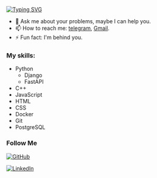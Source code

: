 
<!--
**VasiliyKletkin/VasiliyKletkin** is a ✨ _special_ ✨ repository because its `README.md` (this file) appears on your GitHub profile.

Here are some ideas to get you started:

- 🔭 I’m currently working on ...
- 🌱 I’m currently learning ...
- 👯 I’m looking to collaborate on ...
- 🤔 I’m looking for help with ...
- 💬 Ask me about ...
- 📫 How to reach me: ...
- 😄 Pronouns: ...
- ⚡ Fun fact: ...
-->
[![Typing SVG](https://readme-typing-svg.demolab.com?font=Fira+Code&size=30&pause=1000&color=B5F2F7&width=435&lines=Hi%2C+I%E2%80%99m++Vasilii+Kletkin;Backend+Developer)](https://git.io/typing-svg)
- 💬 Ask me about your problems, maybe I can help you.
- 📫 How to reach me: [telegram](https://t.me/vasiliykletkin), [Gmail](vasiliykletkin@gmail.com).
- ⚡ Fun fact: I'm behind you.


### My skills:
- Python
  - Django
  - FastAPI
- C++
- JavaScript
- HTML
- CSS
- Docker
- Git
- PostgreSQL

### Follow Me
[![GitHub](https://img.shields.io/badge/GitHub-black?style=for-the-badge&logo=github&logoColor=ffffff)](https://github.com/VasiliyKletkin)
<!--[![Instagram](https://img.shields.io/badge/Instagram-black?style=for-the-badge&logo=instagram&logoColor=6041b2)]()-->
[![LinkedIn](https://img.shields.io/badge/LinkedIn-black?style=for-the-badge&logo=linkedin&logoColor=0a66c2)](https://www.linkedin.com/in/vasiliy-kletkin-045865253/)

